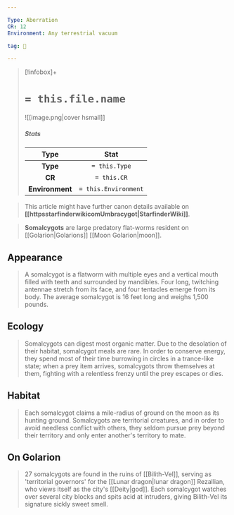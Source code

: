 ```yaml
---

Type: Aberration
CR: 12
Environment: Any terrestrial vacuum

tag: 👹

---
```


> [!infobox]+
> #  `= this.file.name`
> ![[image.png|cover hsmall]]
> ##### Stats
> Type | Stat |
> :---:|:---:|
> **Type** | `= this.Type` |
> **CR** | `= this.CR` |
> **Environment** | `= this.Environment` |







> This article might have further canon details available on **[[httpsstarfinderwikicomUmbracygot|StarfinderWiki]]**.


> **Somalcygots** are large predatory flat-worms resident on [[Golarion|Golarions]] [[Moon Golarion|moon]].



## Appearance

> A somalcygot is a flatworm with multiple eyes and a vertical mouth filled with teeth and surrounded by mandibles. Four long, twitching antennae stretch from its face, and four tentacles emerge from its body. The average somalcygot is 16 feet long and weighs 1,500 pounds.


## Ecology

> Somalcygots can digest most organic matter. Due to the desolation of their habitat, somalcygot meals are rare. In order to conserve energy, they spend most of their time burrowing in circles in a trance-like state; when a prey item arrives, somalcygots throw themselves at them, fighting with a relentless frenzy until the prey escapes or dies.


## Habitat

> Each somalcygot claims a mile-radius of ground on the moon as its hunting ground. Somalcygots are territorial creatures, and in order to avoid needless conflict with others, they seldom pursue prey beyond their territory and only enter another's territory to mate.


## On Golarion

> 27 somalcygots are found in the ruins of [[Bilith-Vel]], serving as 'territorial governors' for the [[Lunar dragon|lunar dragon]] Rezallian, who views itself as the city's [[Deity|god]]. Each somalcygot watches over several city blocks and spits acid at intruders, giving Bilith-Vel its signature sickly sweet smell.








